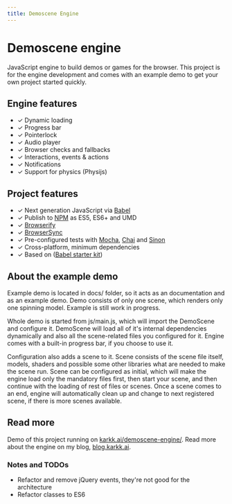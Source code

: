 ```yaml
---
title: Demoscene Engine
---
```


# Demoscene engine

JavaScript engine to build demos or games for the browser. This project is
for the engine development and comes with an example demo to get your own
project started quickly.

## Engine features

* ✓ Dynamic loading
* ✓ Progress bar
* ✓ Pointerlock
* ✓ Audio player
* ✓ Browser checks and fallbacks
* ✓ Interactions, events & actions
* ✓ Notifications
* ✓ Support for physics (Physijs)

## Project features

 * ✓ Next generation JavaScript via [Babel](http://babeljs.io/)
 * ✓ Publish to [NPM](https://www.npmjs.com/) as ES5, ES6+ and UMD
 * ✓ [Browserify](http://browserify.org/)
 * ✓ [BrowserSync](http://www.browsersync.io/)
 * ✓ Pre-configured tests with [Mocha](http://mochajs.org/), [Chai](http://chaijs.com/) and [Sinon](http://sinonjs.org/)
 * ✓ Cross-platform, minimum dependencies
 * ✓ Based on ([Babel starter kit](http://www.kriasoft.com/babel-starter-kit/))

## About the example demo

Example demo is located in docs/ folder, so it acts as an documentation and as
an example demo. Demo consists of only one scene, which renders only one
spinning model. Example is still work in progress.

Whole demo is started from js/main.js, which will import the DemoScene and
configure it. DemoScene will load all of it's internal dependencies dynamically
and also all the scene-related files you configured for it. Engine comes with a
built-in progress bar, if you choose to use it.

Configuration also adds a scene to it. Scene consists of the scene file itself,
models, shaders and possible some other libraries what are needed to make the
scene run. Scene can be configured as initial, which will make the engine
load only the mandatory files first, then start your scene, and then continue
with the loading of rest of files or scenes. Once a scene comes to an end,
engine will automatically clean up and change to next registered scene, if there
is more scenes available.

## Read more

Demo of this project running on [karkk.ai/demoscene-engine/](http://karkk.ai/demoscene-engine/).
Read more about the engine on my blog, [blog.karkk.ai](http://blog.karkk.ai/search/label/demoscene).

### Notes and TODOs
 * Refactor and remove jQuery events, they're not good for the architecture
 * Refactor classes to ES6
